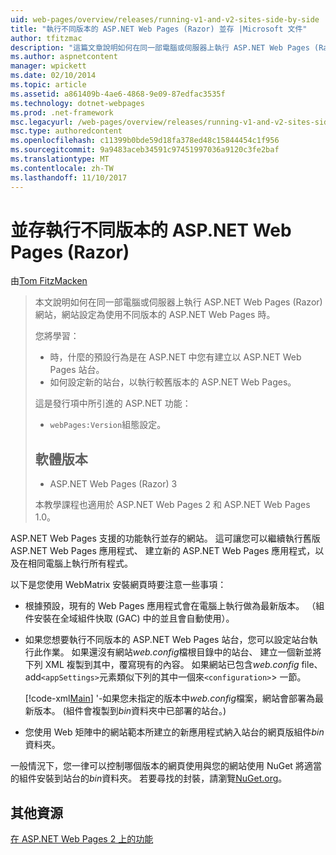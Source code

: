 ```yaml
---
uid: web-pages/overview/releases/running-v1-and-v2-sites-side-by-side
title: "執行不同版本的 ASP.NET Web Pages (Razor) 並存 |Microsoft 文件"
author: tfitzmac
description: "這篇文章說明如何在同一部電腦或伺服器上執行 ASP.NET Web Pages (Razor) 網站，網站設定為使用不同版本時..."
ms.author: aspnetcontent
manager: wpickett
ms.date: 02/10/2014
ms.topic: article
ms.assetid: a861409b-4ae6-4868-9e09-87edfac3535f
ms.technology: dotnet-webpages
ms.prod: .net-framework
msc.legacyurl: /web-pages/overview/releases/running-v1-and-v2-sites-side-by-side
msc.type: authoredcontent
ms.openlocfilehash: c11399b0bde59d18fa378ed48c15844454c1f956
ms.sourcegitcommit: 9a9483aceb34591c97451997036a9120c3fe2baf
ms.translationtype: MT
ms.contentlocale: zh-TW
ms.lasthandoff: 11/10/2017
---
```

<a name="running-different-versions-of-aspnet-web-pages-razor-side-by-side"></a>並存執行不同版本的 ASP.NET Web Pages (Razor)
====================
由[Tom FitzMacken](https://github.com/tfitzmac)

> 本文說明如何在同一部電腦或伺服器上執行 ASP.NET Web Pages (Razor) 網站，網站設定為使用不同版本的 ASP.NET Web Pages 時。
> 
> 您將學習：
> 
> - 時，什麼的預設行為是在 ASP.NET 中您有建立以 ASP.NET Web Pages 站台。
> - 如何設定新的站台，以執行較舊版本的 ASP.NET Web Pages。
>   
> 
> 這是發行項中所引進的 ASP.NET 功能：
> 
> - `webPages:Version`組態設定。
>   
> 
> ## <a name="software-versions"></a>軟體版本
> 
> 
> - ASP.NET Web Pages (Razor) 3
>   
> 
> 本教學課程也適用於 ASP.NET Web Pages 2 和 ASP.NET Web Pages 1.0。


ASP.NET Web Pages 支援的功能執行並存的網站。 這可讓您可以繼續執行舊版 ASP.NET Web Pages 應用程式、 建立新的 ASP.NET Web Pages 應用程式，以及在相同電腦上執行所有程式。

以下是您使用 WebMatrix 安裝網頁時要注意一些事項：

- 根據預設，現有的 Web Pages 應用程式會在電腦上執行做為最新版本。 （組件安裝在全域組件快取 (GAC) 中的並且會自動使用）。
- 如果您想要執行不同版本的 ASP.NET Web Pages 站台，您可以設定站台執行此作業。 如果還沒有網站*web.config*檔根目錄中的站台、 建立一個新並將下列 XML 複製到其中，覆寫現有的內容。 如果網站已包含*web.config* file、 add`<appSettings>`元素類似下列的其中一個來`<configuration>`> 一節。

    [!code-xml[Main](running-v1-and-v2-sites-side-by-side/samples/sample1.xml)]
'-如果您未指定的版本中*web.config*檔案，網站會部署為最新版本。 (組件會複製到*bin*資料夾中已部署的站台。)
- 您使用 Web 矩陣中的網站範本所建立的新應用程式納入站台的網頁版組件*bin*資料夾。

一般情況下，您一律可以控制哪個版本的網頁使用與您的網站使用 NuGet 將適當的組件安裝到站台的*bin*資料夾。 若要尋找的封裝，請瀏覽[NuGet.org](http://NuGet.org)。

## <a name="additional-resources"></a>其他資源

[在 ASP.NET Web Pages 2 上的功能](top-features-in-web-pages-2.md)
